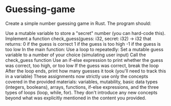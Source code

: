 # Guessing-game
Create a simple number guessing game in Rust. The program should:

Use a mutable variable to store a "secret" number (you can hard-code this).
Implement a function check_guess(guess: i32, secret: i32) -> i32 that returns:
0 if the guess is correct
1 if the guess is too high
-1 if the guess is too low
In the main function:
Use a loop to repeatedly:
Set a mutable guess variable to a number of your choice (simulating user input)
Call the check_guess function
Use an if-else expression to print whether the guess was correct, too high, or too low
If the guess was correct, break the loop
After the loop ends, print how many guesses it took (you'll need to track this in a variable)
These assignments now strictly use only the concepts covered in the provided materials: variables, mutability, basic data types (integers, booleans), arrays, functions, if-else expressions, and the three types of loops (loop, while, for). They don't introduce any new concepts beyond what was explicitly mentioned in the content you provided.